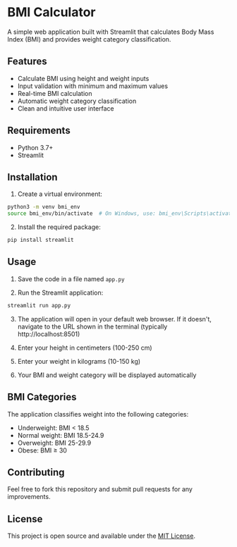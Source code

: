 # BMI Calculator

A simple web application built with Streamlit that calculates Body Mass Index (BMI) and provides weight category classification.

## Features

- Calculate BMI using height and weight inputs
- Input validation with minimum and maximum values
- Real-time BMI calculation
- Automatic weight category classification
- Clean and intuitive user interface

## Requirements

- Python 3.7+
- Streamlit

## Installation

1. Create a virtual environment:
```bash
python3 -m venv bmi_env
source bmi_env/bin/activate  # On Windows, use: bmi_env\Scripts\activate
```

2. Install the required package:
```bash
pip install streamlit
```

## Usage

1. Save the code in a file named `app.py`

2. Run the Streamlit application:
```bash
streamlit run app.py
```

3. The application will open in your default web browser. If it doesn't, navigate to the URL shown in the terminal (typically http://localhost:8501)

4. Enter your height in centimeters (100-250 cm)

5. Enter your weight in kilograms (10-150 kg)

6. Your BMI and weight category will be displayed automatically

## BMI Categories

The application classifies weight into the following categories:
- Underweight: BMI < 18.5
- Normal weight: BMI 18.5-24.9
- Overweight: BMI 25-29.9
- Obese: BMI ≥ 30

## Contributing

Feel free to fork this repository and submit pull requests for any improvements.

## License

This project is open source and available under the [MIT License](https://opensource.org/licenses/MIT).